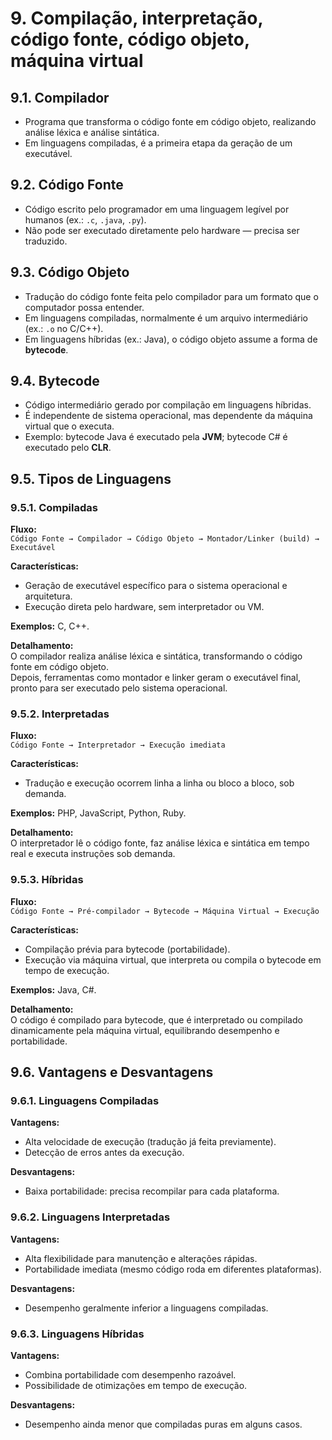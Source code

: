 # 9. Compilação, interpretação, código fonte, código objeto, máquina virtual

## 9.1. Compilador
- Programa que transforma o código fonte em código objeto, realizando análise léxica e análise sintática.  
- Em linguagens compiladas, é a primeira etapa da geração de um executável.

## 9.2. Código Fonte
- Código escrito pelo programador em uma linguagem legível por humanos (ex.: `.c`, `.java`, `.py`).  
- Não pode ser executado diretamente pelo hardware — precisa ser traduzido.

## 9.3. Código Objeto
- Tradução do código fonte feita pelo compilador para um formato que o computador possa entender.  
- Em linguagens compiladas, normalmente é um arquivo intermediário (ex.: `.o` no C/C++).  
- Em linguagens híbridas (ex.: Java), o código objeto assume a forma de **bytecode**.

## 9.4. Bytecode
- Código intermediário gerado por compilação em linguagens híbridas.  
- É independente de sistema operacional, mas dependente da máquina virtual que o executa.  
- Exemplo: bytecode Java é executado pela **JVM**; bytecode C# é executado pelo **CLR**.

## 9.5. Tipos de Linguagens

### 9.5.1. Compiladas
**Fluxo:**  
`Código Fonte → Compilador → Código Objeto → Montador/Linker (build) → Executável`  

**Características:**  
- Geração de executável específico para o sistema operacional e arquitetura.  
- Execução direta pelo hardware, sem interpretador ou VM.  

**Exemplos:** C, C++.  

**Detalhamento:**  
O compilador realiza análise léxica e sintática, transformando o código fonte em código objeto.  
Depois, ferramentas como montador e linker geram o executável final, pronto para ser executado pelo sistema operacional.

### 9.5.2. Interpretadas
**Fluxo:**  
`Código Fonte → Interpretador → Execução imediata`  

**Características:**  
- Tradução e execução ocorrem linha a linha ou bloco a bloco, sob demanda.  

**Exemplos:** PHP, JavaScript, Python, Ruby.  

**Detalhamento:**  
O interpretador lê o código fonte, faz análise léxica e sintática em tempo real e executa instruções sob demanda.

### 9.5.3. Híbridas
**Fluxo:**  
`Código Fonte → Pré-compilador → Bytecode → Máquina Virtual → Execução`  

**Características:**  
- Compilação prévia para bytecode (portabilidade).  
- Execução via máquina virtual, que interpreta ou compila o bytecode em tempo de execução.  

**Exemplos:** Java, C#.  

**Detalhamento:**  
O código é compilado para bytecode, que é interpretado ou compilado dinamicamente pela máquina virtual, equilibrando desempenho e portabilidade.

## 9.6. Vantagens e Desvantagens

### 9.6.1. Linguagens Compiladas
**Vantagens:**  
- Alta velocidade de execução (tradução já feita previamente).  
- Detecção de erros antes da execução.  

**Desvantagens:**  
- Baixa portabilidade: precisa recompilar para cada plataforma.

### 9.6.2. Linguagens Interpretadas
**Vantagens:**  
- Alta flexibilidade para manutenção e alterações rápidas.  
- Portabilidade imediata (mesmo código roda em diferentes plataformas).  

**Desvantagens:**  
- Desempenho geralmente inferior a linguagens compiladas.

### 9.6.3. Linguagens Híbridas
**Vantagens:**  
- Combina portabilidade com desempenho razoável.  
- Possibilidade de otimizações em tempo de execução.  

**Desvantagens:**  
- Desempenho ainda menor que compiladas puras em alguns casos.
